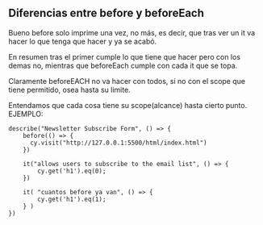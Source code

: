 ## Diferencias entre before y beforeEach

Bueno before solo imprime una vez, no más, es decir, que tras ver un it va hacer lo que tenga que hacer y ya se acabó.

En resumen tras el primer cumple lo que tiene que hacer pero con los demas no, mientras que beforeEach cumple con cada it que se topa.

Claramente beforeEACH no va hacer con todos, si no con el scope que tiene permitido, osea hasta su limite.

Entendamos que cada cosa tiene su scope(alcance) hasta cierto punto. EJEMPLO:

~~~
describe("Newsletter Subscribe Form", () => {
    before(() => {
      cy.visit("http://127.0.0.1:5500/html/index.html")
    })
  
    it("allows users to subscribe to the email list", () => {
        cy.get('h1').eq(0);
    })

    it( "cuantos before ya van", () => {
        cy.get('h1').eq(1);
    } )
})
~~~